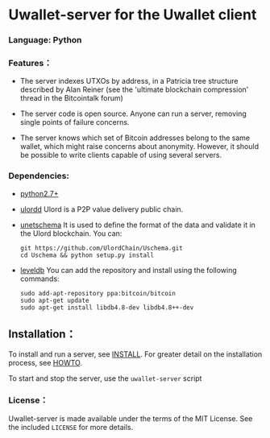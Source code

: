# Uwallet-server for the Uwallet client


### Language: Python

### Features：
- The server indexes UTXOs by address, in a Patricia tree structure described by Alan Reiner (see the 'ultimate blockchain compression' thread in the Bitcointalk forum)

- The server code is open source. Anyone can run a server, removing single points of failure concerns.

- The server knows which set of Bitcoin addresses belong to the same wallet, which might raise concerns about anonymity. However, it should be possible to write clients capable of using several servers.

### Dependencies:
- [python2.7+](https://www.python.org/)

- [ulordd](https://github.com/UlordChain/UlordChain) 
  Ulord is a P2P value delivery public chain. 

- [unetschema](https://github.com/UlordChain/UlordChain)
  It is used to define the format of the data and validate it in the Ulord blockchain. You can:
  
      git https://github.com/UlordChain/Uschema.git
      cd Uschema && python setup.py install
      
- [leveldb](https://github.com/google/leveldb)
  You can add the repository and install using the following commands:
  
      sudo add-apt-repository ppa:bitcoin/bitcoin
      sudo apt-get update
      sudo apt-get install libdb4.8-dev libdb4.8++-dev 

## Installation：
   To install and run a server, see [INSTALL](https://github.com/UlordChain/Uwallet-server/blob/master/INSTALL). 
   For greater detail on the installation process, see [HOWTO](https://github.com/spesmilo/electrum-server/blob/master/HOWTO.md).
  
   To start and stop the server, use the `uwallet-server` script

### License：
  Uwallet-server is made available under the terms of the MIT License. See the included `LICENSE` for more details.
